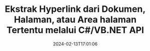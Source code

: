 ---
############################# Static ############################
layout: "auto-gen-parser"
date: 2024-02-13T17:01:06
draft: false
otherformats: 
ext: xla

############################# Head ############################
head_title: ".NET API untuk Mengurai & Mengekstrak Hyperlink dari Dokumen, Halaman, atau Area Halaman"
head_description: "GroupDocs.Parser .NET API memungkinkan pemrogram perangkat lunak mengekstrak hyperlink dari dokumen, halaman, atau Area halaman PDF, DOCX, XLSX, CSV, PPTX, EML, MSG, EPUB & masih banyak lagi."

############################# Header ############################
title: "Ekstrak Hyperlink dari Dokumen, Halaman, atau Area halaman Tertentu melalui C#/VB.NET API"
description: "GroupDocs.Parser .NET API memungkinkan pengembang perangkat lunak mengurai & mengekstrak hyperlink dari dokumen, halaman, atau Area halaman PDF, DOC, DOCX, PPT, PPTX, EML, MSG , XLS, XLSX, CSV, ODT, RTF, EPUB dan banyak dokumen lainnya."
bg_image: "https://cms.admin.containerize.com/templates/aspose/App_Themes/V3/images/bg/header1.png"
bg_overlay: false
button:
    enable: true
    icon: "fas fa-arrow-down"
    label: "Unduh Uji Coba Gratis"
    link: "https://downloads.groupdocs.com/parser/net"

############################# SubMenu ############################
submenu:
    enable: true

    left:
        img_alt: "GroupDocs.Parser for .NET"
        image: "https://cms.admin.containerize.com/templates/groupdocs/images/product-logos/90x90-noborder/groupdocs-parser-net.png"
        product: "GroupDocs.Parser"
        platform: ".NET"

    middle:
        button:

            # button loop
            - link: "https://apireference.groupdocs.com/parser/net"
              text: "Referensi API"

            # button loop
            - link: "https://github.com/groupdocs-parser"
              text: "Contoh Kode"

            # button loop
            - link: "https://products.groupdocs.app/parser/family"
              text: "Demo Langsung"

            # button loop
            - link: "https://purchase.groupdocs.com/pricing/parser/net"
              text: "Harga"

    right:
        link_download: "https://downloads.groupdocs.com/parser"
        link_learn: "https://docs.groupdocs.com/parser/net"
        link_buy: "https://purchase.groupdocs.com"

############################# About ############################
about:
    enable: true
    title: "Bagaimana cara Mengurai & Mengekstrak Hyperlink dari XLA dokumen melalui .NET API?"
    content: |
        Hyperlink adalah sepotong teks atau gambar atau ikon yang menunjuk ke seluruh dokumen atau ke bagian tertentu dalam dokumen. Penggunaan hyperlink memungkinkan pengguna untuk menavigasi ke halaman web atau dokumen. Seringkali diperlukan untuk mengekstrak hyperlink dari dokumen dan menggunakannya untuk mengakses dokumen eksternal atau halaman web. GroupDocs.Parser for .NET adalah API ekstraksi teks dokumen menarik yang menyediakan fungsionalitas lengkap untuk mengimplementasikan solusi ekstraksi teks dan metadata. Ini mendukung ekstraksi teks & hyperlink dari format PDF, Email, Ebooks, Microsoft Office: Word (DOC, DOCX), PowerPoint (PPT, PPTX), Excel ( XLS, XLSX), format LibreOffice, dan banyak lagi. Ini mendukung beberapa fitur lanjutan untuk penguraian dokumen, mengekstraksi teks biasa dan terstruktur, pencarian teks dengan kata kunci, mengekstrak metadata atau gambar, wadah serta lampiran dan banyak lagi.
        
        

############################# Steps ############################
steps:
    enable: true
    title_left: "Ekstrak hyperlink dari XLA di .NET"
    content_left: |
        [GroupDocs.Parser for .NET](/id/parser/net/) memudahkan pengembang C# untuk mengekstrak hyperlink dari file XLA dengan menerapkan beberapa langkah mudah.
        
        * Membuat instance objek [Parser](https://reference.groupdocs.com/net/parser/groupdocs.parser/parser) untuk dokumen awal;
        * Periksa apakah dokumen mendukung ekstraksi hyperlink;
        * Panggil metode [GetHyperlinks](https://reference.groupdocs.com/parser/net/groupdocs.parser/parser/methods/gethyperlinks) dan dapatkan koleksi [PageHyperlinkArea](https://reference.groupdocs.com/parser/net/groupdocs.parser.data/pagehyperlinkarea) objek;
        * Iterasi melalui koleksi dan dapatkan teks hyperlink dan URL.

    title_right: "Pelajari lebih lanjut tentang ekstraksi hyperlink"
    content_right: |
        * <a href="https://docs.groupdocs.com/parser/net/extract-hyperlinks-from-document/">Cara mengekstrak hyperlink dari dokumen</a>
        * <a href="https://docs.groupdocs.com/parser/net/extract-hyperlinks-from-document-page/">Cara mengekstrak hyperlink dari halaman dokumen</a>
        * <a href="https://docs.groupdocs.com/parser/net/extract-hyperlinks-from-document-page-area/">Cara mengekstrak hyperlink dari area halaman dokumen</a>
    
    code: |
     {{% parser/additional-styles %}}
     {{< parser/code-parser title="Cara mengekstrak hyperlink dari file XLA menggunakan kode contoh C#">}}

        ```csharp    
        // Ekstrak hyperlink dari file XLA menggunakan GroupDocs.Parser API
        // Buat instance kelas Parser
        using (Parser parser = new Parser(filePath)) {
            // Periksa apakah dokumen mendukung ekstraksi hyperlink
            if (!parser.Features.Hyperlinks) {
                Console.WriteLine("Dokumen tidak mendukung ekstraksi hyperlink.");
                return;
            }
            // Ekstrak hyperlink dari dokumen
            IEnumerable<PageHyperlinkArea> hyperlinks = parser.GetHyperlinks();
            // Iterasi melalui hyperlink
            foreach (PageHyperlinkArea h in hyperlinks) {
                // Cetak teks hyperlink
                Console.WriteLine(h.Text);
                // Cetak URL hyperlink
                Console.WriteLine(h.Url);
                Console.WriteLine();
            }
        }
        ```
     {{< /parser/code-parser >}}

############################# More ############################
more:
    enable: true
    title_left: "Persyaratan sistem"
    content_left: |
        GroupDocs.Parser for .NET API didukung di semua platform dan sistem operasi utama. Sebelum menjalankan kode di bawah ini, harap pastikan bahwa Anda telah menginstal prasyarat berikut di sistem Anda.
        
        * Sistem Operasi: Microsoft Windows, Linux, MacOS
        * Lingkungan Pengembangan: Microsoft Visual Studio, Xamarin, MonoDevelop
        * Kerangka kerja
        * Unduh versi terbaru GroupDocs.Parser for .NET dari [Nuget](https://www.nuget.org/packages/groupdocs.parser)

    title_right: "Mengapa Menggunakan GroupDocs.Parser for .NET"
    content_right: |
        * Dukungan ekstraksi teks biasa dari dokumen yang didukung    
        * Penguraian dokumen melalui templat yang ditentukan pengguna    
        * Sepenuhnya mendukung ekstraksi teks terstruktur    
        * Pencarian teks melalui kata kunci serta ekspresi reguler    
        * Ekstrak teks yang diformat, metadata, gambar, wadah, dan lampiran    
        * Ekstrak daftar isi untuk beberapa format dokumen yang didukung    
        * Mengurai data formulir dari PDF dokumen    
        * Ekstrak hyperlink dari dokumen   
        
############################# About Formats ############################
about_formats:
    enable: true

############################# More Formats ############################
more_formats:
    enable: true
    title: "Ekstrak Hyperlink Dari Format Dokumen Lain"
    content: |
        .NET dokumen mengurai & API ekstraksi hyperlink untuk format file dan gambar. Ekstrak data untuk beberapa format file populer seperti yang dinyatakan di bawah ini.

############################# Back to top ###############################
back_to_top:
    enable: true
---
